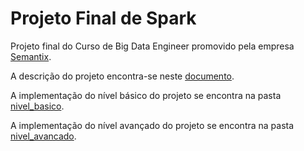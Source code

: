 # Projeto Final de Spark

Projeto final do Curso de Big Data Engineer promovido pela empresa [Semantix](https://www.semantix.ai/semantix-academy).

A descrição do projeto encontra-se neste [documento](/docs/projeto_final_spark.pdf).

A implementação do nível básico do projeto se encontra na pasta [nivel_basico](nivel_basico).

A implementação do nível avançado do projeto se encontra na pasta [nivel_avancado](nivel_avancado).